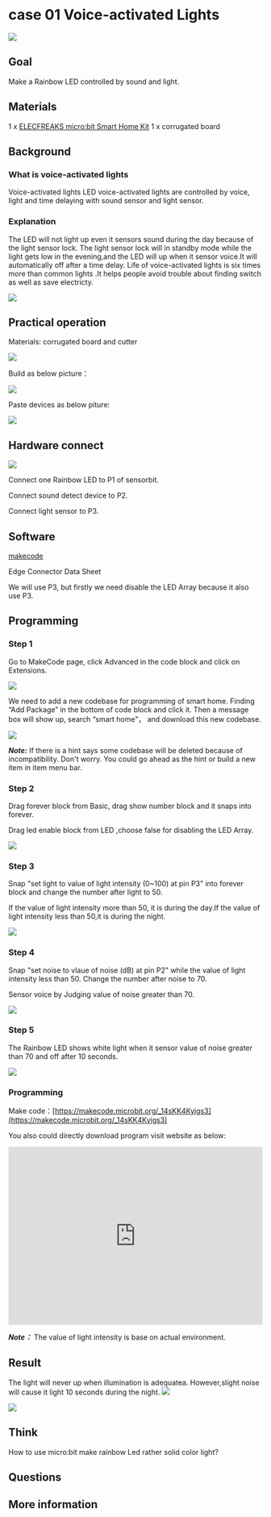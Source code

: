 # case 01 Voice-activated Lights

![](./images/OyHm1YO.jpg)
## Goal



 Make a Rainbow LED controlled by sound and light.

## Materials

 1 x [ELECFREAKS micro:bit Smart Home Kit](https://shop.elecfreaks.com/products/elecfreaks-micro-bit-smart-home-kit-without-micro-bit-board?_pos=1&_sid=ebbf2bf73&_ss=r)
 1 x corrugated board

## Background

### What is voice-activated lights
 Voice-activated lights LED voice-activated lights are controlled by voice, light and time delaying with sound sensor and light sensor.
### Explanation
 The LED will not light up even it sensors sound during the day because of the light sensor lock. The light sensor lock will in standby mode while the light gets low in the evening,and the LED will up when it sensor voice.It will automatically off after a time delay. Life of voice-activated lights is six times more than common lights .It helps people avoid trouble about finding switch as well as save electricty. 


![](./images/HbCt288.png)

## Practical operation

Materials: corrugated board and cutter

![](./images/PuJE7uj.jpg)

Build as below picture：

![](./images/Ttp5RK9.jpg)

Paste devices as below piture:

![](./images/7uAAhWi.jpg)


## Hardware connect

![](./images/j3m26Nl.png)

Connect one Rainbow LED to P1 of sensorbit.

Connect sound detect device to P2.

Connect light sensor to P3.

## Software

[makecode](https://makecode.microbit.org/#)

Edge Connector Data Sheet

We will use P3, but firstly we need disable the LED Array because it also use P3.

## Programming

### Step 1
Go to MakeCode page, click Advanced in the code block and click on Extensions.

![](./images/2qCyzQ7.png)

We need to add a new codebase for programming of smart home. Finding “Add Package” in the bottom of code block and click it. Then a message box will show up, search “smart home"， and download this new codebase.

![](./images/QR2s7LD.png)

***Note:*** If there is a hint says some codebase will be deleted because of incompatibility. Don't worry. You could go ahead as the hint or build a new item in item menu bar.

### Step 2

Drag forever block from Basic, drag show number block and it snaps into forever.

Drag led enable block from LED ,choose false for disabling the LED Array.

![](./images/eU2HDxn.png)

### Step 3

Snap "set light to value of light intensity (0~100) at pin P3" into forever block and change the number after light to 50.

If the value of light intensity more than 50, it is during the day.If the value of light intensity less than 50,it is during the night.

![](./images/LNSfyGV.png)

### Step 4

Snap "set noise to vlaue of noise (dB) at pin P2" while the value of light intensity less than 50.
Change the number after noise to 70.

Sensor voice by Judging value of noise greater than 70.

![](./images/gWFFMiV.png)

### Step 5

The Rainbow LED shows white light when it sensor value of noise greater than 70 and off after 10 seconds.


![](./images/McicDIj.png)

### Programming

Make code：[https://makecode.microbit.org/_14sKK4Kyigs3](https://makecode.microbit.org/_14sKK4Kyigs3)

You also could directly download program visit website as below:

<div style="position:relative;height:0;padding-bottom:70%;overflow:hidden;"><iframe style="position:absolute;top:0;left:0;width:100%;height:100%;" src="https://makecode.microbit.org/#pub:_14sKK4Kyigs3" frameborder="0" sandbox="allow-popups allow-forms allow-scripts allow-same-origin"></iframe></div>  

***Note：*** The value of light intensity is base on actual environment.

## Result

The light will never up when illumination is adequatea. However,slight noise will cause it light  10 seconds during the night.
![](./images/31mzhfy.jpg)

![](./images/ymeyq3M.jpg)

## Think

How to use micro:bit make rainbow Led rather solid color light? 

## Questions



## More information  


